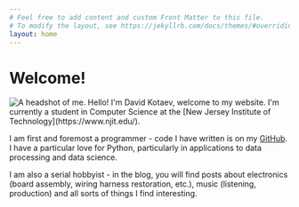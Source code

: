 ```yaml
---
# Feel free to add content and custom Front Matter to this file.
# To modify the layout, see https://jekyllrb.com/docs/themes/#overriding-theme-defaults
layout: home
---
```

<h1>Welcome!</h1>
<img id="headshot" src="{{site.url}}{{site.baseurl}}/static/images/headshot.jpg" alt="A headshot of me."/>
Hello! I'm David Kotaev, welcome to my website. I'm currently a student in Computer Science at the [New Jersey Institute of Technology](https://www.njit.edu/).

I am first and foremost a programmer - code I have written is on my [GitHub](https://github.com/flexadecimal). I have a particular love for Python, particularly in applications to data processing and data science.

I am also a serial hobbyist - in the blog, you will find posts about electronics (board assembly, wiring harness restoration, etc.), music (listening, production) and all sorts of things I find interesting.